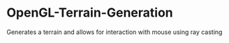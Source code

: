 # OpenGL-Terrain-Generation
Generates a terrain and allows for interaction with mouse using ray casting
